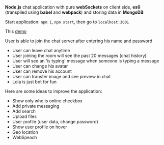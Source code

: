 **Node.js** chat application with pure **webSockets** on client side, **es6** (transpiled using **babel** and **webpack**) and storing data in **MongoDB**

Start application: `npm i`, `npm start`, then go to `localhost:3001`

This [demo](https://nodejswschat.herokuapp.com/)


User is able to join the chat server after entering his name and password
 - User can leave chat anytime
 - User joining the room will see the past 20 messages (chat history)
 - User will see an 'is typing' message when someone is typing a message
 - User can change his avatar
 - User can remove his account
 - User can transfer image and see preview in chat
 - Lola is just bot for fun

Here are some ideas to improve the application:
 - Show only who is online checkbox
 - Add private messaging
 - Add search
 - Upload files
 - User profile (user data, change password)
 - Show user profile on hover
 - Geo location
 - WebSpeach





